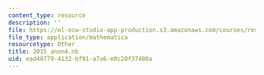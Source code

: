 ```yaml
---
content_type: resource
description: ''
file: https://ol-ocw-studio-app-production.s3.amazonaws.com/courses/res-3-004-visualizing-materials-science-fall-2017/ead487794132bf91a7a6e8c20f37486a_2015_anon4.nb
file_type: application/mathematica
resourcetype: Other
title: 2015_anon4.nb
uid: ead48779-4132-bf91-a7a6-e8c20f37486a
---
```

